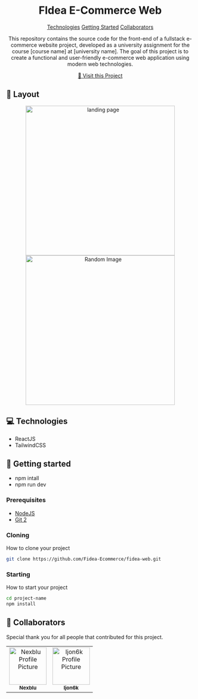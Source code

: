                   
 
<h1 align="center" style="font-weight: bold;">FIdea E-Commerce Web</h1>

<p align="center">
<a href="#tech">Technologies</a>
<a href="#started">Getting Started</a>
<a href="#colab">Collaborators</a>
 
</p>


<p align="center">This repository contains the source code for the front-end of a fullstack e-commerce website project, developed as a university assignment for the course [course name] at [university name]. The goal of this project is to create a functional and user-friendly e-commerce web application using modern web technologies.</p>


<p align="center">
<a href="https://ecommerce-web-gilt.vercel.app">📱 Visit this Project</a>
</p>
 
<h2 id="layout">🎨 Layout</h2>

<p align="center">

<img src="[https://source.unsplash.com/random](https://cdn.discordapp.com/attachments/1161673891098415134/1241058167811735593/image.png?" alt="landing page" width="400px">
<img src="https://cdn.discordapp.com/attachments/1161673891098415134/1241058862098944050/image.png?" alt="Random Image" width="400px">
</p>
 
<h2 id="technologies">💻 Technologies</h2>

- ReactJS
- TailwindCSS
 
<h2 id="started">🚀 Getting started</h2>

- npm intall
- npm run dev
 
<h3>Prerequisites</h3>


- [NodeJS](https://github.com/)
- [Git 2](https://github.com)
 
<h3>Cloning</h3>

How to clone your project

```bash
git clone https://github.com/Fidea-Ecommerce/fidea-web.git
```
 
<h3>Starting</h3>

How to start your project

```bash
cd project-name
npm install
```
 
<h2 id="colab">🤝 Collaborators</h2>

<p>Special thank you for all people that contributed for this project.</p>
<table>
<tr>

<td align="center">
<a href="https://github.com/Fernanda-Kipper">
<img src="https://avatars.githubusercontent.com/u/141644469?v=4" width="100px;" alt="Nexblu Profile Picture"/><br>
<sub>
<b>Nexblu</b>
</sub>
</a>
</td>

<td align="center">
<a href="https://github.com/Ijon6k">
<img src="https://avatars.githubusercontent.com/u/111475664?v=4" width="100px;" alt="Ijon6k Profile Picture"/><br>
<sub>
<b>Ijon6k</b>
</sub>
</a>
</td>

</tr>
</table>
